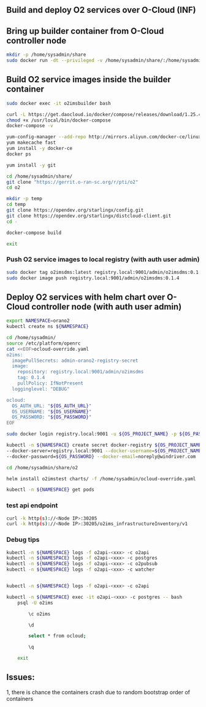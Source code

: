 
## Build and deploy O2 services over O-Cloud (INF)


## Bring up builder container from O-Cloud controller node


```sh
mkdir -p /home/sysadmin/share
sudo docker run -dt --privileged -v /home/sysadmin/share/:/home/sysadmin/share/ -v /var/run:/var/run --name o2imsbuilder centos:7
```

## Build O2 service images inside the builder container


```sh
sudo docker exec -it o2imsbuilder bash
```


```sh
curl -L https://get.daocloud.io/docker/compose/releases/download/1.25.4/docker-compose-`uname -s`-`uname -m` > /usr/local/bin/docker-compose
chmod +x /usr/local/bin/docker-compose
docker-compose -v

yum-config-manager --add-repo http://mirrors.aliyun.com/docker-ce/linux/centos/docker-ce.repo
yum makecache fast
yum install -y docker-ce
docker ps

yum install -y git

cd /home/sysadmin/share/
git clone "https://gerrit.o-ran-sc.org/r/pti/o2"
cd o2

mkdir -p temp
cd temp
git clone https://opendev.org/starlingx/config.git
git clone https://opendev.org/starlingx/distcloud-client.git
cd -

docker-compose build

exit

```

### Push O2 service images to local registry (with auth user admin)

```sh
sudo docker tag o2imsdms:latest registry.local:9001/admin/o2imsdms:0.1.4
sudo docker image push registry.local:9001/admin/o2imsdms:0.1.4

```

## Deploy O2 services with helm chart over O-Cloud controller node (with auth user admin)

```sh
export NAMESPACE=orano2
kubectl create ns ${NAMESPACE}

cd /home/sysadmin/
source /etc/platform/openrc
cat <<EOF>ocloud-override.yaml
o2ims:
  imagePullSecrets: admin-orano2-registry-secret
  image:
    repository: registry.local:9001/admin/o2imsdms
    tag: 0.1.4
    pullPolicy: IfNotPresent
  logginglevel: "DEBUG"

ocloud:
  OS_AUTH_URL: "${OS_AUTH_URL}"
  OS_USERNAME: "${OS_USERNAME}"
  OS_PASSWORD: "${OS_PASSWORD}"
EOF

sudo docker login registry.local:9001 -u ${OS_PROJECT_NAME} -p ${OS_PASSWORD}

kubectl -n ${NAMESPACE} create secret docker-registry ${OS_PROJECT_NAME}-${NAMESPACE}-registry-secret \
--docker-server=registry.local:9001 --docker-username=${OS_PROJECT_NAME} \
--docker-password=${OS_PASSWORD} --docker-email=noreply@windriver.com

cd /home/sysadmin/share/o2

helm install o2imstest charts/ -f /home/sysadmin/ocloud-override.yaml

kubectl -n ${NAMESPACE} get pods

```

### test api endpoint

```sh
curl -k http(s)://<Node IP>:30205
curl -k http(s)://<Node IP>:30205/o2ims_infrastructureInventory/v1
```


### Debug tips

```sh
kubectl -n ${NAMESPACE} logs -f o2api-<xxx> -c o2api
kubectl -n ${NAMESPACE} logs -f o2api-<xxx> -c postgres
kubectl -n ${NAMESPACE} logs -f o2api-<xxx> -c o2pubsub
kubectl -n ${NAMESPACE} logs -f o2api-<xxx> -c watcher


kubectl -n ${NAMESPACE} logs -f o2api-<xxx> -c o2api

kubectl -n ${NAMESPACE} exec -it o2api-<xxx> -c postgres -- bash
    psql -U o2ims

        \c o2ims

        \d

        select * from ocloud;

        \q

    exit

```

## Issues:

1, there is chance the containers crash due to random bootstrap order of containers
